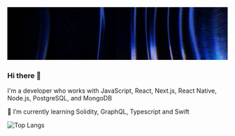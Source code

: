<img src="https://github.com/jinsley8/jinsley8/blob/main/github-banner.jpg" alt="jinsley8 - developer" />

### Hi there 👋

I'm a developer who works with JavaScript, React, Next.js, React Native, Node.js, PostgreSQL, and MongoDB

🌱 I’m currently learning Solidity, GraphQL, Typescript and Swift

![Top Langs](https://github-readme-stats.vercel.app/api/top-langs/?username=jinsley8&layout=compact)
